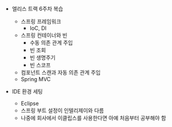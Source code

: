 - 엘리스 트랙 6주차 복습
  - 스프링 프레임워크
    - IoC, DI
  - 스프링 컨테이너와 빈
    - 수동 의존 관계 주입
    - 빈 조회
    - 빈 생명주기
    - 빈 스코프
  - 컴포넌트 스캔과 자동 의존 관계 주입
  - Spring MVC

- IDE 환경 세팅
  - Eclipse
  - 스프링 부트 설정이 인텔리제이와 다름
  - 나중에 회사에서 이클립스를 사용한다면 아예 처음부터 공부해야 함